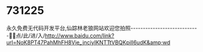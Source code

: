# 731225
永久免费无代码开发平台,仙踪林老狼网站欢迎您拍照----------------------------🙁🙁点/此/进/入/http://www.baidu.com/link?url=NoK8PT47PahMhFH8Vie_jnciyIKNTTtVBQKpill6udK&amp;wd
